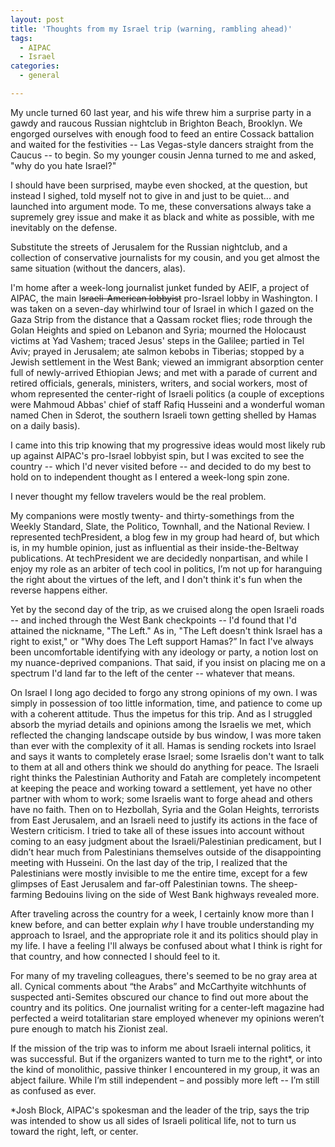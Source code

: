 ```yaml
---
layout: post
title: 'Thoughts from my Israel trip (warning, rambling ahead)'
tags:
  - AIPAC
  - Israel
categories:
  - general

---
```


<!--StartFragment-->
<p id="_mc_tmp" class="MsoNormal"><span>My uncle turned 60 last year, and his wife threw him a surprise party in a gawdy and raucous Russian nightclub in Brighton Beach, Brooklyn. <span> </span>We engorged ourselves with enough food to feed an entire Cossack battalion and waited for the festivities -- Las Vegas-style dancers straight from the Caucus -- to begin.<span> </span>So my younger cousin Jenna turned to me and asked, "why do you hate Israel?"</span></p>
<p id="_mc_tmp" class="MsoNormal"><span>I should have been surprised, maybe even shocked, at the question, but instead I sighed, told myself not to give in and just to be quiet... and launched into argument mode. To me, these conversations always take a supremely grey issue and make it as black and white as possible, with me inevitably on the defense. </span></p>
<p id="_mc_tmp" class="MsoNormal"><span>Substitute the streets of Jerusalem for the Russian nightclub, and a collection of conservative journalists for my cousin, and you get almost the same situation (without the dancers, alas).</span></p>
<p id="_mc_tmp" class="MsoNormal"><span>I'm home after a week-long journalist junket funded by AEIF, a project of AIPAC, the main I<span style="text-decoration:line-through;">sraeli-American lobbyist</span> pro-Israel lobby in Washington. I was taken on a seven-day whirlwind tour of Israel in which I gazed on the Gaza Strip from the distance that a Qassam rocket flies; rode through the Golan Heights and spied on Lebanon and Syria; mourned the Holocaust victims at Yad Vashem; traced Jesus' steps in the Galilee; partied in Tel Aviv; prayed in Jerusalem; ate salmon kebobs in Tiberias; stopped by a Jewish settlement in the West Bank; viewed an immigrant absorption center full of newly-arrived Ethiopian Jews; and met with a parade of current and retired officials, generals, ministers, writers, and social workers, most of whom represented the center-right of Israeli politics (a couple of exceptions were Mahmoud Abbas' chief of staff Rafiq Husseini and a wonderful woman named Chen in Sderot, the southern Israeli town getting shelled by Hamas on a daily basis). </span></p>
<p id="_mc_tmp" class="MsoNormal"><span>I came into this trip knowing that my progressive ideas would most likely rub up against AIPAC's pro-Israel lobbyist spin, but I was excited to see the country -- which I'd never visited before -- and decided to do my best to hold on to independent thought as I entered a week-long spin zone.<span> </span></span></p>
<p id="_mc_tmp" class="MsoNormal"><span>I never thought my fellow travelers would be the real problem. </span></p>
<p id="_mc_tmp" class="MsoNormal"><span>My companions were mostly twenty- and thirty-somethings from the Weekly Standard, Slate, the Politico, Townhall, and the National Review.<span> </span>I represented techPresident, a blog few in my group had heard of, but which is, in my humble opinion, just as influential as their inside-the-Beltway publications.<span> </span>At techPresident we are decidedly nonpartisan, and while I enjoy my role as an arbiter of tech cool in politics, I’m not up for haranguing the right about the virtues of the left, and I don't think it's fun when the reverse happens either. </span></p>
<p id="_mc_tmp" class="MsoNormal"><span>Yet by the second day of the trip, as we cruised along the open Israeli roads -- and inched through the West Bank checkpoints -- I'd found that I'd attained the nickname, "The Left."<span> </span>As in, "The Left doesn't think Israel has a right to exist," or "Why does The Left support Hamas?” In fact I've always been uncomfortable identifying with any ideology or party, a notion lost on my nuance-deprived companions.<span> </span>That said, if you insist on placing me on a spectrum I'd land far to the left of the center -- whatever that means.</span></p>
<p id="_mc_tmp" class="MsoNormal"><span>On Israel I long ago decided to forgo any strong opinions of my own.<span> </span>I was simply in possession of too little information, time, and patience to come up with a coherent attitude.<span> </span>Thus the impetus for this trip.<span> </span>And as I struggled absorb the myriad details and opinions among the Israelis we met, which reflected the changing landscape outside by bus window, I was more taken than ever with the complexity of it all.<span> </span>Hamas is sending rockets into Israel and says it wants to completely erase Israel; some Israelis don't want to talk to them at all and others think we should do anything for peace.<span> </span>The Israeli right thinks the Palestinian Authority and Fatah are completely incompetent at keeping the peace and working toward a settlement, yet have no other partner with whom to work; some Israelis want to forge ahead and others have no faith.<span> </span>Then on to Hezbollah, Syria and the Golan Heights, terrorists from East Jerusalem, and an Israeli need to justify its actions in the face of Western criticism.<span> </span>I tried to take all of these issues into account without coming to an easy judgment about the Israeli/Palestinian predicament, but I didn’t hear much from Palestinians themselves outside of the disappointing meeting with Husseini.<span> </span>On the last day of the trip, I realized that the Palestinians were mostly invisible to me the entire time, except for a few glimpses of East Jerusalem and far-off Palestinian towns.<span> </span>The sheep-farming Bedouins living on the side of West Bank highways revealed more. </span></p>
<p id="_mc_tmp" class="MsoNormal"><span>After traveling across the country for a week, I certainly know more than I knew before, and can better explain <em>why </em>I have trouble understanding my approach to Israel, and the appropriate role it and its politics should play in my life.<span> </span>I have a feeling I'll always be confused about what I think is right for that country, and how connected I should feel to it. </span></p>
<p id="_mc_tmp" class="MsoNormal"><span>For many of my traveling colleagues, there's seemed to be no gray area at all.<span> </span>Cynical comments about “the Arabs” and McCarthyite witchhunts of suspected anti-Semites obscured our chance to find out more about the country and its politics. One journalist writing for a center-left magazine had perfected a weird totalitarian stare employed whenever my opinions weren’t pure enough to match his Zionist zeal. </span></p>
<p id="_mc_tmp" class="MsoNormal"><span>If the mission of the trip was to inform me about Israeli internal politics, it was successful.<span> </span>But if the organizers wanted to turn me to the right*, or into the kind of monolithic, passive thinker I encountered in my group, it was an abject failure.<span> </span>While I’m still independent – and possibly more left -- I’m still as confused as ever. </span></p>
<p class="MsoNormal">*Josh Block, AIPAC's spokesman and the leader of the trip, says the trip was intended to show us all sides of Israeli political life, not to turn us toward the right, left, or center.</p>
<!--EndFragment-->
